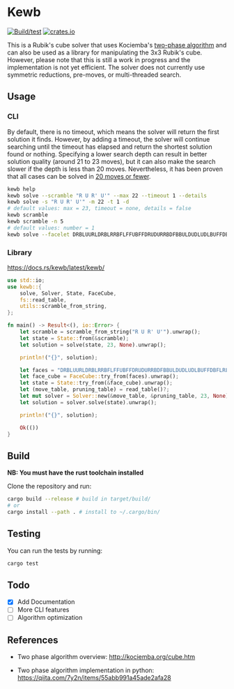 # Kewb

[![Build/test](https://github.com/luckasRanarison/kewb/actions/workflows/rust.yml/badge.svg)](https://github.com/luckasRanarison/kewb/actions/workflows/rust.yml)
[![crates.io](https://img.shields.io/crates/v/kewb)](https://crates.io/crates/kewb)

This is a Rubik's cube solver that uses Kociemba's [two-phase algorithm](http://kociemba.org/cube.htm) and can also be used as a library for manipulating the 3x3 Rubik's cube. However, please note that this is still a work in progress and the implementation is not yet efficient. The solver does not currently use symmetric reductions, pre-moves, or multi-threaded search.

## Usage

### CLI

By default, there is no timeout, which means the solver will return the first solution it finds. However, by adding a timeout, the solver will continue searching until the timeout has elapsed and return the shortest solution found or nothing. Specifying a lower search depth can result in better solution quality (around 21 to 23 moves), but it can also make the search slower if the depth is less than 20 moves. Nevertheless, it has been proven that all cases can be solved in [20 moves or fewer](https://www.cube20.org/).

```bash
kewb help
kewb solve --scramble "R U R' U'" --max 22 --timeout 1 --details
kewb solve -s "R U R' U'" -m 22 -t 1 -d
# default values: max = 23, timeout = none, details = false
kewb scramble
kewb scramble -n 5
# default values: number = 1
kewb solve --facelet DRBLUURLDRBLRRBFLFFUBFFDRUDURRBDFBBULDUDLUDLBUFFDBFLRL
```

### Library

https://docs.rs/kewb/latest/kewb/

```rust
use std::io;
use kewb::{
    solve, Solver, State, FaceCube,
    fs::read_table,
    utils::scramble_from_string,
};

fn main() -> Result<(), io::Error> {
    let scramble = scramble_from_string("R U R' U'").unwrap();
    let state = State::from(&scramble);
    let solution = solve(state, 23, None).unwrap();

    println!("{}", solution);

    let faces = "DRBLUURLDRBLRRBFLFFUBFFDRUDURRBDFBBULDUDLUDLBUFFDBFLRL";
    let face_cube = FaceCube::try_from(faces).unwrap();
    let state = State::try_from(&face_cube).unwrap();
    let (move_table, pruning_table) = read_table()?;
    let mut solver = Solver::new(&move_table, &pruning_table, 23, None);
    let solution = solver.solve(state).unwrap();

    println!("{}", solution);

    Ok(())
}
```

## Build

**NB: You must have the rust toolchain installed**

Clone the repository and run:

```bash
cargo build --release # build in target/build/
# or
cargo install --path . # install to ~/.cargo/bin/
```

## Testing

You can run the tests by running:

```bash
cargo test
```

## Todo

- [x] Add Documentation
- [ ] More CLI features
- [ ] Algorithm optimization

## References

- Two phase algorithm overview: http://kociemba.org/cube.htm

- Two phase algorithm implementation in python: https://qiita.com/7y2n/items/55abb991a45ade2afa28
